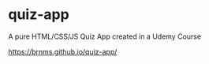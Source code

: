 # quiz-app
A pure HTML/CSS/JS Quiz App created in a Udemy Course

 https://brnms.github.io/quiz-app/
 

